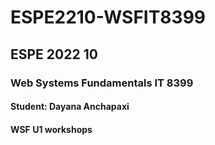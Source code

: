 # ESPE2210-WSFIT8399
## ESPE 2022 10 
### Web Systems Fundamentals  IT 8399
#### Student: Dayana Anchapaxi
#### WSF U1 workshops
